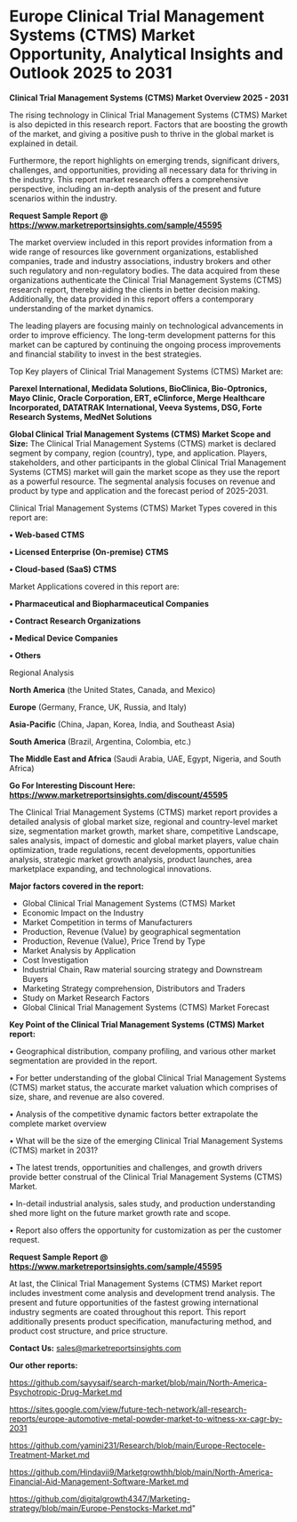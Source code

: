 # Europe Clinical Trial Management Systems (CTMS) Market Opportunity, Analytical Insights and Outlook 2025 to 2031

<Strong> Clinical Trial Management Systems (CTMS) Market Overview 2025 - 2031</strong>

The rising technology in Clinical Trial Management Systems (CTMS) Market is also depicted in this research report. Factors that are boosting the growth of the market, and giving a positive push to thrive in the global market is explained in detail.

Furthermore, the report highlights on emerging trends, significant drivers, challenges, and opportunities, providing all necessary data for thriving in the industry. This report market research offers a comprehensive perspective, including an in-depth analysis of the present and future scenarios within the industry.

<strong>Request Sample Report @ <a href=https://www.marketreportsinsights.com/sample/45595>https://www.marketreportsinsights.com/sample/45595</a></strong>

The market overview included in this report provides information from a wide range of resources like government organizations, established companies, trade and industry associations, industry brokers and other such regulatory and non-regulatory bodies. The data acquired from these organizations authenticate the Clinical Trial Management Systems (CTMS) research report, thereby aiding the clients in better decision making. Additionally, the data provided in this report offers a contemporary understanding of the market dynamics.

The leading players are focusing mainly on technological advancements in order to improve efficiency. The long-term development patterns for this market can be captured by continuing the ongoing process improvements and financial stability to invest in the best strategies.

Top Key players of Clinical Trial Management Systems (CTMS) Market are:

<strong>Parexel International, Medidata Solutions, BioClinica, Bio-Optronics, Mayo Clinic, Oracle Corporation, ERT, eClinforce, Merge Healthcare Incorporated, DATATRAK International, Veeva Systems, DSG, Forte Research Systems, MedNet Solutions</strong>

<strong><b>Global Clinical Trial Management Systems (CTMS) Market Scope and Size:</b></strong>
The Clinical Trial Management Systems (CTMS) market is declared segment by company, region (country), type, and application. Players, stakeholders, and other participants in the global Clinical Trial Management Systems (CTMS) market will gain the market scope as they use the report as a powerful resource. The segmental analysis focuses on revenue and product by type and application and the forecast period of 2025-2031.

Clinical Trial Management Systems (CTMS) Market Types covered in this report are:

<strong>•  Web-based CTMS

•  Licensed Enterprise (On-premise) CTMS

•  Cloud-based (SaaS) CTMS</strong>

Market Applications covered in this report are:

<strong>•  Pharmaceutical and Biopharmaceutical Companies

•  Contract Research Organizations

•  Medical Device Companies

•  Others</strong> 

Regional Analysis

<strong>North America</strong> (the United States, Canada, and Mexico)

<strong>Europe</strong> (Germany, France, UK, Russia, and Italy)

<strong>Asia-Pacific</strong> (China, Japan, Korea, India, and Southeast Asia)

<strong>South America</strong> (Brazil, Argentina, Colombia, etc.)

<strong>The Middle East and Africa</strong> (Saudi Arabia, UAE, Egypt, Nigeria, and South Africa)

<strong>Go For Interesting Discount Here: <a href=https://www.marketreportsinsights.com/discount/45595>https://www.marketreportsinsights.com/discount/45595</a></strong>

The Clinical Trial Management Systems (CTMS) market report provides a detailed analysis of global market size, regional and country-level market size, segmentation market growth, market share, competitive Landscape, sales analysis, impact of domestic and global market players, value chain optimization, trade regulations, recent developments, opportunities analysis, strategic market growth analysis, product launches, area marketplace expanding, and technological innovations.

<strong><b>Major factors covered in the report:</b></strong>
<ul>
  <li>Global Clinical Trial Management Systems (CTMS) Market </li>
  <li>Economic Impact on the Industry</li>
  <li>Market Competition in terms of Manufacturers</li>
  <li>Production, Revenue (Value) by geographical segmentation</li>
  <li>Production, Revenue (Value), Price Trend by Type</li>
  <li>Market Analysis by Application</li>
  <li>Cost Investigation</li>
  <li>Industrial Chain, Raw material sourcing strategy and Downstream Buyers</li>
  <li>Marketing Strategy comprehension, Distributors and Traders</li>
  <li>Study on Market Research Factors</li>
  <li>Global Clinical Trial Management Systems (CTMS) Market Forecast</li>
</ul>

<strong><b>Key Point of the Clinical Trial Management Systems (CTMS) Market report:</b></strong>

• Geographical distribution, company profiling, and various other market segmentation are provided in the report.

• For better understanding of the global Clinical Trial Management Systems (CTMS) market status, the accurate market valuation which comprises of size, share, and revenue are also covered.

• Analysis of the competitive dynamic factors better extrapolate the complete market overview

• What will be the size of the emerging Clinical Trial Management Systems (CTMS) market in 2031?

• The latest trends, opportunities and challenges, and growth drivers provide better construal of the Clinical Trial Management Systems (CTMS) Market.

• In-detail industrial analysis, sales study, and production understanding shed more light on the future market growth rate and scope.

• Report also offers the opportunity for customization as per the customer request.

<strong>Request Sample Report @ <a href=https://www.marketreportsinsights.com/sample/45595>https://www.marketreportsinsights.com/sample/45595</a></strong>

At last, the Clinical Trial Management Systems (CTMS) Market report includes investment come analysis and development trend analysis. The present and future opportunities of the fastest growing international industry segments are coated throughout this report. This report additionally presents product specification, manufacturing method, and product cost structure, and price structure.

<strong>Contact Us:</strong>
sales@marketreportsinsights.com

<strong>Our other reports:</strong>

<a href=https://github.com/sayysaif/search-market/blob/main/North-America-Psychotropic-Drug-Market.md>https://github.com/sayysaif/search-market/blob/main/North-America-Psychotropic-Drug-Market.md</a>

<a href=https://sites.google.com/view/future-tech-network/all-research-reports/europe-automotive-metal-powder-market-to-witness-xx-cagr-by-2031>https://sites.google.com/view/future-tech-network/all-research-reports/europe-automotive-metal-powder-market-to-witness-xx-cagr-by-2031</a>

<a href=https://github.com/yamini231/Research/blob/main/Europe-Rectocele-Treatment-Market.md>https://github.com/yamini231/Research/blob/main/Europe-Rectocele-Treatment-Market.md</a>

<a href=https://github.com/Hindavii9/Marketgrowthh/blob/main/North-America-Financial-Aid-Management-Software-Market.md>https://github.com/Hindavii9/Marketgrowthh/blob/main/North-America-Financial-Aid-Management-Software-Market.md</a>

<a href=https://github.com/digitalgrowth4347/Marketing-strategy/blob/main/Europe-Penstocks-Market.md>https://github.com/digitalgrowth4347/Marketing-strategy/blob/main/Europe-Penstocks-Market.md</a>"
